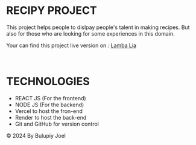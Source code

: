 # RECIPY PROJECT

<p>This project helps people to dislpay people's talent in making recipes. But also for those who are looking for some experiences in this domain.</p>
<p>Your can find this project live version on : <a href="https://lamba-lia.vercel.app">Lamba Lia</a></p> <br>
<p><h1>TECHNOLOGIES</h1></p>
<ul>
     <li>REACT JS (For the frontend)</li>
     <li>NODE JS (For the backend)</li>
     <li>Vercel to host the fron-end</li>
     <li>Render to host the back-end</li>
     <li>Git and GitHub for version control</li>
</ul>
<p>&COPY; 2024 By Bulupiy Joel</p>
